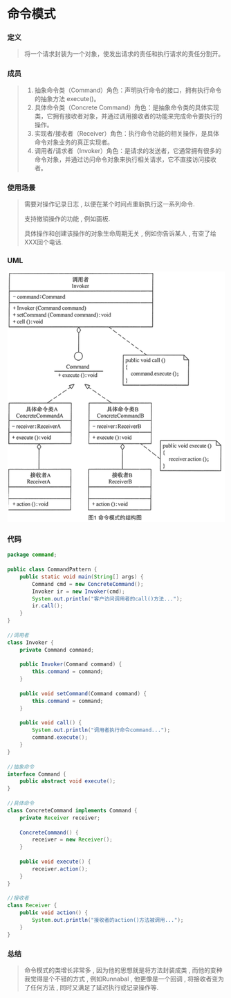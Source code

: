 # 命令模式

### 定义

> 将一个请求封装为一个对象，使发出请求的责任和执行请求的责任分割开。

### 成员

> 1. 抽象命令类（Command）角色：声明执行命令的接口，拥有执行命令的抽象方法 execute()。
> 2. 具体命令类（Concrete Command）角色：是抽象命令类的具体实现类，它拥有接收者对象，并通过调用接收者的功能来完成命令要执行的操作。
> 3. 实现者/接收者（Receiver）角色：执行命令功能的相关操作，是具体命令对象业务的真正实现者。
> 4. 调用者/请求者（Invoker）角色：是请求的发送者，它通常拥有很多的命令对象，并通过访问命令对象来执行相关请求，它不直接访问接收者。

### 使用场景

> 需要对操作记录日志 , 以便在某个时间点重新执行这一系列命令.
>
> 支持撤销操作的功能 , 例如画板.
>
> 具体操作和创建该操作的对象生命周期无关 , 例如你告诉某人 , 有空了给XXX回个电话.

### UML

![image-20201215173833471](行为型模式之_命令模式.assets/image-20201215173833471.png)

### 代码

```java
package command;

public class CommandPattern {
    public static void main(String[] args) {
        Command cmd = new ConcreteCommand();
        Invoker ir = new Invoker(cmd);
        System.out.println("客户访问调用者的call()方法...");
        ir.call();
    }
}

//调用者
class Invoker {
    private Command command;

    public Invoker(Command command) {
        this.command = command;
    }

    public void setCommand(Command command) {
        this.command = command;
    }

    public void call() {
        System.out.println("调用者执行命令command...");
        command.execute();
    }
}

//抽象命令
interface Command {
    public abstract void execute();
}

//具体命令
class ConcreteCommand implements Command {
    private Receiver receiver;

    ConcreteCommand() {
        receiver = new Receiver();
    }

    public void execute() {
        receiver.action();
    }
}

//接收者
class Receiver {
    public void action() {
        System.out.println("接收者的action()方法被调用...");
    }
}
```



### 总结

> 命令模式的类增长非常多 , 因为他的思想就是将方法封装成类 , 而他的变种我觉得是个不错的方式 , 例如Runnabal , 他更像是一个回调 , 将接收者变为了任何方法 , 同时又满足了延迟执行或记录操作等. 